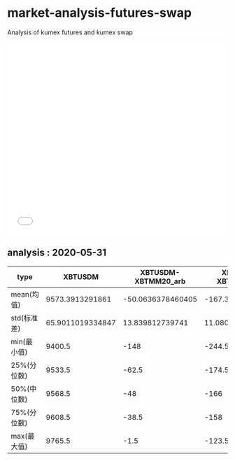 # market-analysis-futures-swap
Analysis of kumex futures and kumex swap

<iframe width="100%" height="440" src="./data.html" frameborder="no" border="0" scrolling="no"></iframe>

## analysis : 2020-05-31

type|XBTUSDM|XBTUSDM-XBTMM20_arb|XBTUSDM-XBTMU20_arb|
---|---|---|---
mean(均值) | 9573.3913291861 | -50.0636378460405 | -167.378458186723
std(标准差) | 65.9011019334847 | 13.839812739741 | 11.0803043646716
min(最小值) | 9400.5 | -148 | -244.5
25%(分位数) | 9533.5 | -62.5 | -174.5
50%(中位数) | 9568.5 | -48 | -166
75%(分位数) | 9608.5 | -38.5 | -158
max(最大值) | 9765.5 | -1.5 | -123.5
